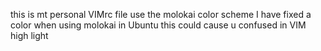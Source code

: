 this is mt personal VIMrc file
use the molokai color scheme
I have fixed a color when using molokai in Ubuntu this could cause u confused in VIM high light
